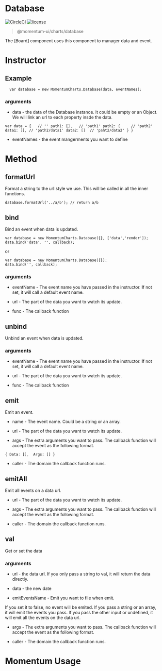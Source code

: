 # Database

[![CircleCI](https://img.shields.io/circleci/project/github/momentum-design/momentum-ui/main.svg)](https://circleci.com/gh/momentum-design/momentum-ui/)
[![license](https://img.shields.io/github/license/momentum-design/momentum-ui.svg?color=blueviolet)](https://github.com/momentum-design/momentum-ui/blob/main/charts/LICENSE)

> @momentum-ui/charts/database

The [Board] component uses this component to manager data and event.

# Instructor

## Example

```
  var database = new MomentumCharts.Database(data, eventNames);
```

### arguments

+ data - the data of the Database instance. It could be empty or an Object. We will link an url to each property insde the data.

``
var data = {   // ''
  path1: [],   // 'path1'
  path2: {     // 'path2'
    data1: [], // 'path2/data1'
    data2: []  // 'paht2/data2'
  }
}
``

+ eventNames - the event mangerments you want to define

# Method

## formatUrl

Format a string to the url style we use. This will be called in all the inner functions.

```
database.formatUrl('../a/b'); // return a/b
```

## bind

Bind an event when data is updated.

```
var database = new MomentumCharts.Database({}, ['data','render']);
data.bind('data', '', callback);
```

or 

```
var database = new MomentumCharts.Database({});
data.bind('', callback);
```

### arguments

+ eventName - The event name you have passed in the instructor. If not set, it will call a default event name.

+ url - The part of the data you want to watch its update.

+ func - The callback function

## unbind

Unbind an event when data is updated.

### arguments

+ eventName - The event name you have passed in the instructor. If not set, it will call a default event name.

+ url - The part of the data you want to watch its update.

+ func - The callback function

## emit

Emit an event.

+ name - The event name. Could be a string or an array.

+ url - The part of the data you want to watch its update.

+ args - The extra arguments you want to pass. The callback function will accept the event as the following format.

``
{
  Data: [], 
  Args: []
}
``

+ caller - The domain the callback function runs.

## emitAll

Emit all events on a data url.

+ url - The part of the data you want to watch its update.

+ args - The extra arguments you want to pass. The callback function will accept the event as the following format.

+ caller - The domain the callback function runs.

## val

Get or set the data

### arguments

+ url - the data url. If you only pass a string to val, it will return the data directly.

+ data - the new date

+ emitEventsName - Emit you want to file when emit.

If you set it to false, no event will be emited.
If you pass a string or an array, it will emit the events you pass.
If you pass the other input or undefined, it will emit all the events on the data url.

+ args - The extra arguments you want to pass. The callback function will accept the event as the following format.

+ caller - The domain the callback function runs.

# Momentum Usage
